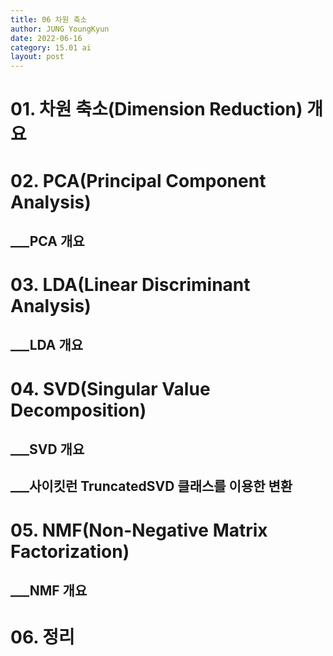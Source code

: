 ```yaml
---
title: 06 차원 축소
author: JUNG YoungKyun
date: 2022-06-16
category: 15.01 ai
layout: post
---
```


# 01. 차원 축소(Dimension Reduction) 개요
# 02. PCA(Principal Component Analysis)
## ___PCA 개요
# 03. LDA(Linear Discriminant Analysis)
## ___LDA 개요
# 04. SVD(Singular Value Decomposition)
## ___SVD 개요
## ___사이킷런 TruncatedSVD 클래스를 이용한 변환
# 05. NMF(Non-Negative Matrix Factorization)
## ___NMF 개요
# 06. 정리